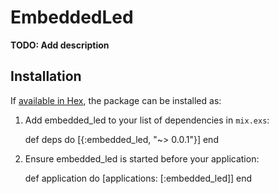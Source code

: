 # EmbeddedLed

**TODO: Add description**

## Installation

If [available in Hex](https://hex.pm/docs/publish), the package can be installed as:

  1. Add embedded_led to your list of dependencies in `mix.exs`:

        def deps do
          [{:embedded_led, "~> 0.0.1"}]
        end

  2. Ensure embedded_led is started before your application:

        def application do
          [applications: [:embedded_led]]
        end

